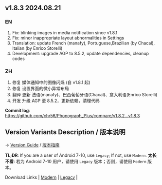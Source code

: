 ## **v1.8.3 2024.08.21**


### EN

1. Fix: blinking images in media notification since v1.8.1
2. Fix: minor inappropriate layout abnormalities in Settings
3. Translation: update French (manafy), Portuguese,Brazilian (by Chacal), Italian (by Enrico Storelli)
4. Development: upgrade AGP to 8.5.2, update dependencies, cleanup codes


### ZH

1. 修复 媒体通知中的图像闪烁 (自 v1.8.1 起)
2. 修复 设置界面的微小异常布局
3. 翻译 更新 法语(manafy)、巴西葡萄牙语(Chacal)、意大利语(Enrico Storelli)
4. 开发 升级 AGP 至 8.5.2，更新依赖，清理代码



**Commit log**: https://github.com/chr56/Phonograph_Plus/compare/v1.8.2...v1.8.3

## Version Variants Description / 版本说明

-> [Version Guide](docs/Version_Guide.md) / [版本指南](docs/Version_Guide_ZH.md)

**TL;DR**: If you are a user of Android 7-10, use `Legacy`; If not, use `Modern`.
**太长不看**: 若为 Android 7-10 用户，请使用 `Legacy` 版本；否则，请使用 `Modern` 版本。

Download Links | [Modern](https://github.com/chr56/Phonograph_Plus/releases/download/v1.8.3/PhonographPlus_1.8.3_ModernStableRelease.apk) | [Legacy](https://github.com/chr56/Phonograph_Plus/releases/download/v1.8.3/PhonographPlus_1.8.3_LegacyStableRelease.apk) |